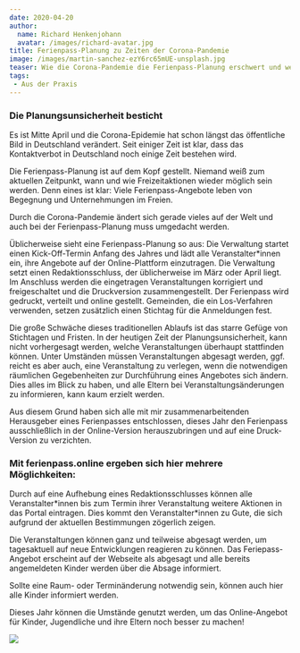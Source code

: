```yaml
---
date: 2020-04-20
author: 
  name: Richard Henkenjohann
  avatar: /images/richard-avatar.jpg
title: Ferienpass-Planung zu Zeiten der Corona-Pandemie
image: /images/martin-sanchez-ezY6rc65mUE-unsplash.jpg
teaser: Wie die Corona-Pandemie die Ferienpass-Planung erschwert und welche Möglichkeiten sich bei einem Online-Ferienpass ergeben.
tags:
 - Aus der Praxis
---
```


### Die Planungsunsicherheit besticht

Es ist Mitte April und die Corona-Epidemie hat schon längst das öffentliche Bild in Deutschland verändert. Seit einiger 
Zeit ist klar, dass das Kontaktverbot in Deutschland noch einige Zeit bestehen wird.

Die Ferienpass-Planung ist auf dem Kopf gestellt. Niemand weiß zum aktuellen Zeitpunkt, wann und wie Freizeitaktionen 
wieder möglich sein werden. Denn eines ist klar: Viele Ferienpass-Angebote leben von Begegnung und Unternehmungen im 
Freien.

Durch die Corona-Pandemie ändert sich gerade vieles auf der Welt und auch bei der Ferienpass-Planung muss umgedacht 
werden.

Üblicherweise sieht eine Ferienpass-Planung so aus: Die Verwaltung startet einen Kick-Off-Termin Anfang des Jahres und 
lädt alle Veranstalter\*innen ein, ihre Angebote auf der Online-Plattform einzutragen. Die Verwaltung setzt einen 
Redaktionsschluss, der üblicherweise im März oder April liegt. Im Anschluss werden die eingetragen Veranstaltungen 
korrigiert und freigeschaltet und die Druckversion zusammengestellt. Der Ferienpass wird gedruckt, verteilt und online 
gestellt. Gemeinden, die ein Los-Verfahren verwenden, setzen zusätzlich einen Stichtag für die Anmeldungen fest.

Die große Schwäche dieses traditionellen Ablaufs ist das starre Gefüge von Stichtagen und Fristen. In der heutigen Zeit 
der Planungsunsicherheit, kann nicht vorhergesagt werden, welche Veranstaltungen überhaupt stattfinden können. Unter 
Umständen müssen Veranstaltungen abgesagt werden, ggf. reicht es aber auch, eine Veranstaltung zu verlegen, wenn die 
notwendigen räumlichen Gegebenheiten zur Durchführung eines Angebotes sich ändern. Dies alles im Blick zu haben, und 
alle Eltern bei Veranstaltungsänderungen zu informieren, kann kaum erzielt werden.

Aus diesem Grund haben sich alle mit mir zusammenarbeitenden Herausgeber eines Ferienpasses entschlossen, dieses Jahr 
den Ferienpass ausschließlich in der Online-Version herauszubringen und auf eine Druck-Version zu verzichten.

###  Mit ferienpass.online ergeben sich hier mehrere Möglichkeiten:

Durch auf eine Aufhebung eines Redaktionsschlusses können alle Veranstalter\*innen bis zum Termin ihrer Veranstaltung 
weitere Aktionen in das Portal eintragen. Dies kommt den Veranstalter\*innen zu Gute, die sich aufgrund der aktuellen 
Bestimmungen zögerlich zeigen.

Die Veranstaltungen können ganz und teilweise abgesagt werden, um tagesaktuell auf neue Entwicklungen reagieren zu 
können. Das Feriepass-Angebot erscheint auf der Webseite als abgesagt und alle bereits angemeldeten Kinder werden über 
die Absage informiert.

Sollte eine Raum- oder Terminänderung notwendig sein, können auch hier alle Kinder informiert werden.

Dieses Jahr können die Umstände genutzt werden, um das Online-Angebot für Kinder, Jugendliche und ihre Eltern noch 
besser zu machen! 

![](/images/adam-niescioruk-Z9arfr0f248-unsplash.jpg)
